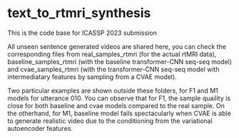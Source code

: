 # text_to_rtmri_synthesis
This is the code base for ICASSP 2023 submission

All unseen sentence generated videos are shared here, you can check the corresponding files from real_samples_rtmri (for the actual rtMRI data), baseline_samples_rtmri (with the baseline transformer-CNN seq-seq model) and cvae_samples_rtmri (with the transformer-CNN seq-seq model with intermediatary features by sampling from a CVAE model).

Two particular examples are shown outside these folders, for F1 and M1 models for utterance 010. You can observe that for F1, the sample quaility is close for both baseline and cvae models compared to the real sample. On the otherhand, for M1, baseline model fails spectacularly when CVAE is able to generate realistic video due to the conditioning from the variational autoencoder features.
